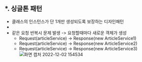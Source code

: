 *. 싱글톤 패턴
  - 
  - 클래스의 인스턴스가 단 1개만 생성되도록 보장하는 디자인패턴
  - 
  - 같은 요청 반복시 문제 발생 -> 요청할때마다 새로운 객체가 생성
    -  Request(articleService) -> Response(new ArticleService1)
    -  Request(articleService) -> Response(new ArticleService2)
    -  Request(articleService) -> Response(new ArticleService3)
    ![화면 캡처 2022-12-02 154534](https://user-images.githubusercontent.com/81909140/205232159-125f542c-c709-4c09-a19b-5bb042e983da.png) 
    
    
